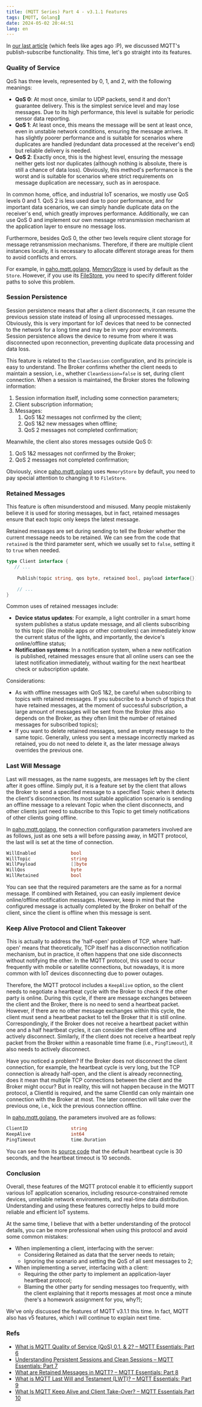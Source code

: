 ```yaml
---
title: (MQTT Series) Part 4 - v3.1.1 Features
tags: [MQTT, Golang]
date: 2024-05-02 20:44:51
lang: en
---
```


In [our last article](/2021/12/11/mqtt-3-sub-pub-and-topics/) (which feels like ages ago :P), we discussed MQTT's publish-subscribe functionality. This time, let's go straight into its features.

<!-- more -->

### Quality of Service

QoS has three levels, represented by 0, 1, and 2, with the following meanings:

- **QoS 0**: At most once, similar to UDP packets, send it and don't guarantee delivery. This is the simplest service level and may lose messages. Due to its high performance, this level is suitable for periodic sensor data reporting.
- **QoS 1**: At least once, this means the message will be sent at least once, even in unstable network conditions, ensuring the message arrives. It has slightly poorer performance and is suitable for scenarios where duplicates are handled (redundant data processed at the receiver's end) but reliable delivery is needed.
- **QoS 2**: Exactly once, this is the highest level, ensuring the message neither gets lost nor duplicates (although nothing is absolute, there is still a chance of data loss). Obviously, this method's performance is the worst and is suitable for scenarios where strict requirements on message duplication are necessary, such as in aerospace.

In common home, office, and industrial IoT scenarios, we mostly use QoS levels 0 and 1. QoS 2 is less used due to poor performance, and for important data scenarios, we can simply handle duplicate data on the receiver's end, which greatly improves performance. Additionally, we can use QoS 0 and implement our own message retransmission mechanism at the application layer to ensure no message loss.

Furthermore, besides QoS 0, the other two levels require client storage for message retransmission mechanisms. Therefore, if there are multiple client instances locally, it is necessary to allocate different storage areas for them to avoid conflicts and errors.

For example, in [paho.mqtt.golang](https://github.com/eclipse/paho.mqtt.golang), [MemoryStore](https://github.com/eclipse/paho.mqtt.golang/blob/fe38f8024a1a2edb07fec9906f5a4389cd1262b6/memstore.go) is used by default as the `Store`. However, if you use its [FileStore](https://github.com/eclipse/paho.mqtt.golang/blob/fe38f8024a1a2edb07fec9906f5a4389cd1262b6/filestore.go), you need to specify different folder paths to solve this problem.

### Session Persistence

Session persistence means that after a client disconnects, it can resume the previous session state instead of losing all unprocessed messages. Obviously, this is very important for IoT devices that need to be connected to the network for a long time and may be in very poor environments. Session persistence allows the device to resume from where it was disconnected upon reconnection, preventing duplicate data processing and data loss.

This feature is related to the `CleanSession` configuration, and its principle is easy to understand. The Broker confirms whether the client needs to maintain a session, i.e., whether `CleanSession=false` is set, during client connection. When a session is maintained, the Broker stores the following information:

1. Session information itself, including some connection parameters;
2. Client subscription information;
3. Messages:
   1. QoS 1&2 messages not confirmed by the client;
   2. QoS 1&2 new messages when offline;
   3. QoS 2 messages not completed confirmation;

Meanwhile, the client also stores messages outside QoS 0:
1. QoS 1&2 messages not confirmed by the Broker;
2. QoS 2 messages not completed confirmation;

Obviously, since [paho.mqtt.golang](https://github.com/eclipse/paho.mqtt.golang) uses `MemoryStore` by default, you need to pay special attention to changing it to `FileStore`.

### Retained Messages

This feature is often misunderstood and misused. Many people mistakenly believe it is used for storing messages, but in fact, retained messages ensure that each topic only keeps the latest message.

Retained messages are set during sending to tell the Broker whether the current message needs to be retained. We can see from the code that `retained` is the third parameter sent, which we usually set to `false`, setting it to `true` when needed.

```go
type Client interface {
   // ...
   
	Publish(topic string, qos byte, retained bool, payload interface{}) Token

	// ...
}
```

Common uses of retained messages include:

- **Device status updates**: For example, a light controller in a smart home system publishes a status update message, and all clients subscribing to this topic (like mobile apps or other controllers) can immediately know the current status of the lights, and importantly, the device's online/offline status;
- **Notification systems**: In a notification system, when a new notification is published, retained messages ensure that all online users can see the latest notification immediately, without waiting for the next heartbeat check or subscription update.

Considerations:

- As with offline messages with QoS 1&2, be careful when subscribing to topics with retained messages. If you subscribe to a bunch of topics that have retained messages, at the moment of successful subscription, a large amount of messages will be sent from the Broker (this also depends on the Broker, as they often limit the number of retained messages for subscribed topics);
- If you want to delete retained messages, send an empty message to the same topic. Generally, unless you sent a message incorrectly marked as retained, you do not need to delete it, as the later message always overrides the previous one.

### Last Will Message

Last will messages, as the name suggests, are messages left by the client after it goes offline. Simply put, it is a feature set by the client that allows the Broker to send a specified message to a specified Topic when it detects the client's disconnection. Its most suitable application scenario is sending an offline message to a relevant Topic when the client disconnects, and other clients just need to subscribe to this Topic to get timely notifications of other clients going offline.

In [paho.mqtt.golang](https://github.com/eclipse/paho.mqtt.golang), the connection configuration parameters involved are as follows, just as one sets a will before passing away, in MQTT protocol, the last will is set at the time of connection.

```go
WillEnabled             bool
WillTopic               string
WillPayload             []byte
WillQos                 byte
WillRetained            bool
```

You can see that the required parameters are the same as for a normal message. If combined with Retained, you can easily implement device online/offline notification messages. However, keep in mind that the configured message is actually completed by the Broker on behalf of the client, since the client is offline when this message is sent.

### Keep Alive Protocol and Client Takeover

This is actually to address the 'half-open' problem of TCP, where 'half-open' means that theoretically, TCP itself has a disconnection notification mechanism, but in practice, it often happens that one side disconnects without notifying the other. In the MQTT protocol, this used to occur frequently with mobile or satellite connections, but nowadays, it is more common with IoT devices disconnecting due to power outages.

Therefore, the MQTT protocol includes a `KeepAlive` option, so the client needs to negotiate a heartbeat cycle with the Broker to check if the other party is online. During this cycle, if there are message exchanges between the client and the Broker, there is no need to send a heartbeat packet. However, if there are no other message exchanges within this cycle, the client must send a heartbeat packet to tell the Broker that it is still online. Correspondingly, if the Broker does not receive a heartbeat packet within one and a half heartbeat cycles, it can consider the client offline and actively disconnect. Similarly, if the client does not receive a heartbeat reply packet from the Broker within a reasonable time frame (i.e., `PingTimeout`), it also needs to actively disconnect.

Have you noticed a problem? If the Broker does not disconnect the client connection, for example, the heartbeat cycle is very long, but the TCP connection is already half-open, and the client is already reconnecting, does it mean that multiple TCP connections between the client and the Broker might occur? But in reality, this will not happen because in the MQTT protocol, a ClientId is required, and the same ClientId can only maintain one connection with the Broker at most. The later connection will take over the previous one, i.e., kick the previous connection offline.

In [paho.mqtt.golang](https://github.com/eclipse/paho.mqtt.golang), the parameters involved are as follows:

```go
ClientID                string
KeepAlive               int64
PingTimeout             time.Duration
```

You can see from its [source code](https://github.com/eclipse/paho.mqtt.golang/blob/fe38f8024a1a2edb07fec9906f5a4389cd1262b6/options.go#L134) that the default heartbeat cycle is 30 seconds, and the heartbeat timeout is 10 seconds.

### Conclusion

Overall, these features of the MQTT protocol enable it to efficiently support various IoT application scenarios, including resource-constrained remote devices, unreliable network environments, and real-time data distribution. Understanding and using these features correctly helps to build more reliable and efficient IoT systems.

At the same time, I believe that with a better understanding of the protocol details, you can be more professional when using this protocol and avoid some common mistakes:

- When implementing a client, interfacing with the server:
    * Considering Retained as data that the server needs to retain;
    * Ignoring the scenario and setting the QoS of all sent messages to 2;
- When implementing a server, interfacing with a client:
    * Requiring the other party to implement an application-layer heartbeat protocol;
    * Blaming the other party for sending messages too frequently, with the client explaining that it reports messages at most once a minute (here's a homework assignment for you, why?);

We've only discussed the features of MQTT v3.1.1 this time. In fact, MQTT also has v5 features, which I will continue to explain next time.

### Refs

- [What is MQTT Quality of Service (QoS) 0,1, & 2? – MQTT Essentials: Part 6](https://www.hivemq.com/blog/mqtt-essentials-part-6-mqtt-quality-of-service-levels/)
- [Understanding Persistent Sessions and Clean Sessions – MQTT Essentials: Part 7](https://www.hivemq.com/blog/mqtt-essentials-part-7-persistent-session-queuing-messages/)
- [What are Retained Messages in MQTT? – MQTT Essentials: Part 8](https://www.hivemq.com/blog/mqtt-essentials-part-8-retained-messages/)
- [What is MQTT Last Will and Testament (LWT)? – MQTT Essentials: Part 9](https://www.hivemq.com/blog/mqtt-essentials-part-9-last-will-and-testament/)
- [What Is MQTT Keep Alive and Client Take-Over? – MQTT Essentials Part 10](https://www.hivemq.com/blog/mqtt-essentials-part-10-alive-client-take-over/)
